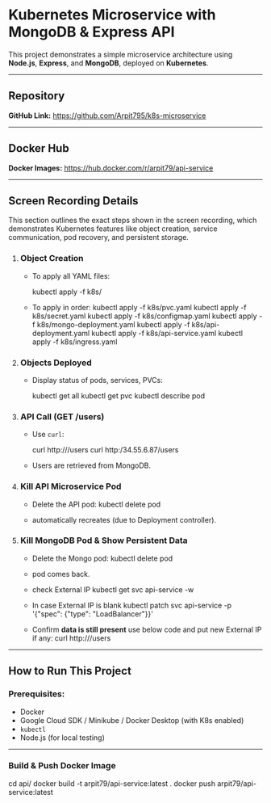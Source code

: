 # Kubernetes Microservice with MongoDB & Express API

This project demonstrates a simple microservice architecture using **Node.js**, **Express**, and **MongoDB**, deployed on **Kubernetes**.

---

## Repository

**GitHub Link:** 
https://github.com/Arpit795/k8s-microservice

---

## Docker Hub

**Docker Images:** 
https://hub.docker.com/r/arpit79/api-service

---

## Screen Recording Details

This section outlines the exact steps shown in the screen recording, which demonstrates Kubernetes features like object creation, 
service communication, pod recovery, and persistent storage.

1. ### **Object Creation**
   - To apply all YAML files:
 
     kubectl apply -f k8s/
 
   - To apply in order:
     kubectl apply -f k8s/pvc.yaml
     kubectl apply -f k8s/secret.yaml
     kubectl apply -f k8s/configmap.yaml
     kubectl apply -f k8s/mongo-deployment.yaml
     kubectl apply -f k8s/api-deployment.yaml
     kubectl apply -f k8s/api-service.yaml
     kubectl apply -f k8s/ingress.yaml

2. ### **Objects Deployed**
   - Display status of pods, services, PVCs:
 
     kubectl get all
     kubectl get pvc
     kubectl describe pod <pod-name>
 
3. ###  **API Call (GET /users)**
   - Use `curl`:
 
     curl http://<external-ip>/users
     curl http:/34.55.6.87/users
 
   - Users are retrieved from MongoDB.

4. ###  **Kill API Microservice Pod**
   - Delete the API pod:
      kubectl delete pod <api-pod-name>
 
   - automatically recreates (due to Deployment controller).

5. ### **Kill MongoDB Pod & Show Persistent Data**
   - Delete the Mongo pod:
     kubectl delete pod <mongo-pod-name>
 
   - pod comes back.
   - check External IP
     kubectl get svc api-service -w
   - In case External IP is blank
     kubectl patch svc api-service -p '{"spec": {"type": "LoadBalancer"}}'
   - Confirm **data is still present** use below code and put new External IP if any:
     curl http://<external-ip>/users
 

---

##  How to Run This Project

###  Prerequisites:
- Docker
- Google Cloud SDK / Minikube / Docker Desktop (with K8s enabled)
- `kubectl`
- Node.js (for local testing)

---

###  Build & Push Docker Image

cd api/
docker build -t arpit79/api-service:latest .
docker push arpit79/api-service:latest
